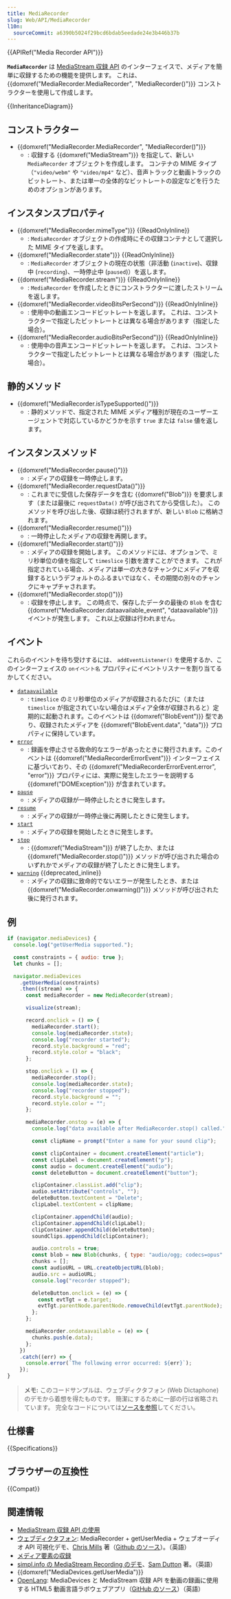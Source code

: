 ```yaml
---
title: MediaRecorder
slug: Web/API/MediaRecorder
l10n:
  sourceCommit: a6390b5024f29bcd6bdab5eedade24e3b446b37b
---
```


{{APIRef("Media Recorder API")}}

**`MediaRecorder`** は [MediaStream 収録 API](/ja/docs/Web/API/MediaStream_Recording_API) のインターフェイスで、メディアを簡単に収録するための機能を提供します。 これは、{{domxref("MediaRecorder.MediaRecorder", "MediaRecorder()")}} コンストラクターを使用して作成します。

{{InheritanceDiagram}}

## コンストラクター

- {{domxref("MediaRecorder.MediaRecorder", "MediaRecorder()")}}
  - : 収録する {{domxref("MediaStream")}} を指定して、新しい `MediaRecorder` オブジェクトを作成します。 コンテナの MIME タイプ（`"video/webm"` や `"video/mp4"` など）、音声トラックと動画トラックのビットレート、または単一の全体的なビットレートの設定などを行うためのオプションがあります。

## インスタンスプロパティ

- {{domxref("MediaRecorder.mimeType")}} {{ReadOnlyInline}}
  - : `MediaRecorder` オブジェクトの作成時にその収録コンテナとして選択した MIME タイプを返します。
- {{domxref("MediaRecorder.state")}} {{ReadOnlyInline}}
  - : `MediaRecorder` オブジェクトの現在の状態（非活動 (`inactive`)、収録中 (`recording`)、一時停止中 (`paused`)）を返します。
- {{domxref("MediaRecorder.stream")}} {{ReadOnlyInline}}
  - : `MediaRecorder` を作成したときにコンストラクターに渡したストリームを返します。
- {{domxref("MediaRecorder.videoBitsPerSecond")}} {{ReadOnlyInline}}
  - : 使用中の動画エンコードビットレートを返します。 これは、コンストラクターで指定したビットレートとは異なる場合があります（指定した場合）。
- {{domxref("MediaRecorder.audioBitsPerSecond")}} {{ReadOnlyInline}}
  - : 使用中の音声エンコードビットレートを返します。 これは、コンストラクターで指定したビットレートとは異なる場合があります（指定した場合）。

## 静的メソッド

- {{domxref("MediaRecorder.isTypeSupported()")}}
  - : 静的メソッドで、指定された MIME メディア種別が現在のユーザーエージェントで対応しているかどうかを示す `true` または `false` 値を返します。

## インスタンスメソッド

- {{domxref("MediaRecorder.pause()")}}
  - : メディアの収録を一時停止します。
- {{domxref("MediaRecorder.requestData()")}}
  - : これまでに受信した保存データを含む {{domxref("Blob")}} を要求します（または最後に `requestData()` が呼び出されてから受信した）。 このメソッドを呼び出した後、収録は続行されますが、新しい `Blob` に格納されます。
- {{domxref("MediaRecorder.resume()")}}
  - : 一時停止したメディアの収録を再開します。
- {{domxref("MediaRecorder.start()")}}
  - : メディアの収録を開始します。 このメソッドには、オプションで、ミリ秒単位の値を指定して `timeslice` 引数を渡すことができます。 これが指定されている場合、メディアは単一の大きなチャンクにメディアを収録するというデフォルトのふるまいではなく、その期間の別々のチャンクにキャプチャされます。
- {{domxref("MediaRecorder.stop()")}}
  - : 収録を停止します。 この時点で、保存したデータの最後の `Blob` を含む {{domxref("MediaRecorder.dataavailable_event", "dataavailable")}} イベントが発生します。 これ以上収録は行われません。

## イベント

これらのイベントを待ち受けするには、 `addEventListener()` を使用するか、このインターフェイスの `onイベント名` プロパティにイベントリスナーを割り当てるかしてください。

- [`dataavailable`](/ja/docs/Web/API/MediaRecorder/dataavailable_event)
  - : `timeslice` のミリ秒単位のメディアが収録されるたびに（または `timeslice` が指定されていない場合はメディア全体が収録されると）定期的に起動されます。このイベントは {{domxref("BlobEvent")}} 型であり、収録されたメディアを {{domxref("BlobEvent.data", "data")}} プロパティに保持しています。
- [`error`](/ja/docs/Web/API/MediaRecorder/error_event)
  - : 録画を停止させる致命的なエラーがあったときに発行されます。このイベントは {{domxref("MediaRecorderErrorEvent")}} インターフェイスに基づいており、その {{domxref("MediaRecorderErrorEvent.error", "error")}} プロパティには、実際に発生したエラーを説明する {{domxref("DOMException")}} が含まれています。
- [`pause`](/ja/docs/Web/API/MediaRecorder/pause_event)
  - : メディアの収録が一時停止したときに発生します。
- [`resume`](/ja/docs/Web/API/MediaRecorder/resume_event)
  - : メディアの収録が一時停止後に再開したときに発生します。
- [`start`](/ja/docs/Web/API/MediaRecorder/start_event)
  - : メディアの収録を開始したときに発生します。
- [`stop`](/ja/docs/Web/API/MediaRecorder/stop_event)
  - : {{domxref("MediaStream")}} が終了したか、または {{domxref("MediaRecorder.stop()")}} メソッドが呼び出された場合のいずれかでメディアの収録が終了したときに発生します。
- [`warning`](/ja/docs/Web/API/MediaRecorder/warning_event) {{deprecated_inline}}
  - : メディアの収録に致命的でないエラーが発生したとき、または {{domxref("MediaRecorder.onwarning()")}} メソッドが呼び出された後に発行されます。

## 例

```js
if (navigator.mediaDevices) {
  console.log("getUserMedia supported.");

  const constraints = { audio: true };
  let chunks = [];

  navigator.mediaDevices
    .getUserMedia(constraints)
    .then((stream) => {
      const mediaRecorder = new MediaRecorder(stream);

      visualize(stream);

      record.onclick = () => {
        mediaRecorder.start();
        console.log(mediaRecorder.state);
        console.log("recorder started");
        record.style.background = "red";
        record.style.color = "black";
      };

      stop.onclick = () => {
        mediaRecorder.stop();
        console.log(mediaRecorder.state);
        console.log("recorder stopped");
        record.style.background = "";
        record.style.color = "";
      };

      mediaRecorder.onstop = (e) => {
        console.log("data available after MediaRecorder.stop() called.");

        const clipName = prompt("Enter a name for your sound clip");

        const clipContainer = document.createElement("article");
        const clipLabel = document.createElement("p");
        const audio = document.createElement("audio");
        const deleteButton = document.createElement("button");

        clipContainer.classList.add("clip");
        audio.setAttribute("controls", "");
        deleteButton.textContent = "Delete";
        clipLabel.textContent = clipName;

        clipContainer.appendChild(audio);
        clipContainer.appendChild(clipLabel);
        clipContainer.appendChild(deleteButton);
        soundClips.appendChild(clipContainer);

        audio.controls = true;
        const blob = new Blob(chunks, { type: "audio/ogg; codecs=opus" });
        chunks = [];
        const audioURL = URL.createObjectURL(blob);
        audio.src = audioURL;
        console.log("recorder stopped");

        deleteButton.onclick = (e) => {
          const evtTgt = e.target;
          evtTgt.parentNode.parentNode.removeChild(evtTgt.parentNode);
        };
      };

      mediaRecorder.ondataavailable = (e) => {
        chunks.push(e.data);
      };
    })
    .catch((err) => {
      console.error(`The following error occurred: ${err}`);
    });
}
```

> **メモ:** このコードサンプルは、ウェブディクタフォン (Web Dictaphone) のデモから着想を得たものです。 簡潔にするために一部の行は省略されています。 完全なコードについては[ソースを参照](https://github.com/mdn/web-dictaphone/)してください。

## 仕様書

{{Specifications}}

## ブラウザーの互換性

{{Compat}}

## 関連情報

- [MediaStream 収録 API の使用](/ja/docs/Web/API/MediaStream_Recording_API/Using_the_MediaStream_Recording_API)
- [ウェブディクタフォン](https://mdn.github.io/dom-examples/media/web-dictaphone/): MediaRecorder + getUserMedia + ウェブオーディオ API 可視化デモ、[Chris Mills](https://twitter.com/chrisdavidmills) 著（[Github のソース](https://github.com/mdn/dom-examples/tree/main/media/web-dictaphone)）。（英語）
- [メディア要素の収録](/ja/docs/Web/API/MediaStream_Recording_API/Recording_a_media_element)
- [simpl.info の MediaStream Recording のデモ](https://simpl.info/mediarecorder/)、[Sam Dutton](https://twitter.com/sw12) 著。（英語）
- {{domxref("MediaDevices.getUserMedia")}}
- [OpenLang](https://github.com/chrisjohndigital/OpenLang): MediaDevices と MediaStream 収録 API を動画の録画に使用する HTML5 動画言語ラボウェブアプリ（[GitHub のソース](https://github.com/chrisjohndigital/OpenLang)）（英語）
